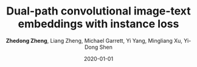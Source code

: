 ---
title: "Dual-path convolutional image-text embeddings with instance loss"
collection: publications
permalink: /publication/2020-01-01-Dual-path-convolutional-image-text-embeddings-with-instance-loss
date: 2020-01-01
doi: 10.1145/3383184
venue: 'ACM Transactions on Multimedia Computing, Communications, and Applications (TOMM)'
paperurl: 'https://zdzheng.xyz/files/TOMM20.pdf'
code: 'https://github.com/layumi/Image-Text-Embedding'
author: '<strong>Zhedong Zheng</strong>,  Liang Zheng,  Michael Garrett,  Yi Yang,  Mingliang Xu,  Yi-Dong Shen'
citation: ' Zhedong Zheng,  Liang Zheng,  Michael Garrett,  Yi Yang,  Mingliang Xu,  Yi-Dong Shen, &quot;Dual-path convolutional image-text embeddings with instance loss.&quot; ACM Transactions on Multimedia Computing, Communications, and Applications (TOMM), 2020. DOI: 10.1145/3383184'
abs: 'Matching images and sentences demands a fine understanding of both modalities. In this paper, we propose a new system to discriminatively embed the image and text to a shared visual-textual space. In this field, most existing works apply the ranking loss to pull the positive image / text pairs close and push the negative pairs apart from each other. However, directly deploying the ranking loss is hard for network learning, since it starts from the two heterogeneous features to build inter-modal relationship. To address this problem, we propose the instance loss which explicitly considers the intra-modal data distribution. It is based on an unsupervised assumption that each image / text group can be viewed as a class. So the network can learn the fine granularity from every image/text group. The experiment shows that the instance loss offers better weight initialization for the ranking loss, so that more discriminative embeddings can be learned. Besides, existing works usually apply the off-the-shelf features, i.e., word2vec and fixed visual feature. So in a minor contribution, this paper constructs an end-to-end dual-path convolutional network to learn the image and text representations. End-to-end learning allows the system to directly learn from the data and fully utilize the supervision. On two generic retrieval datasets (Flickr30k and MSCOCO), experiments demonstrate that our method yields competitive accuracy compared to state-of-the-art methods. Moreover, in language based person retrieval, we improve the state of the art by a large margin. The code has been made publicly available.'
pub_year: '2020'
bib: >
    @article{zheng2020dual,<br>  
    author = "Zheng, Zhedong and Zheng, Liang and Garrett, Michael and Yang, Yi and Xu, Mingliang and Shen, Yi-Dong",<br>  
    doi = "10.1145/3383184",<br>  
    title = "Dual-path convolutional image-text embeddings with instance loss",<br>  
    journal = "ACM Transactions on Multimedia Computing, Communications, and Applications (TOMM)",<br>  
    volume = "16",<br>  
    number = "2",<br>  
    pages = "1--23",<br>  
    year = "2020",<br>  
    code = "https://github.com/layumi/Image-Text-Embedding",<br>  
    url = "https://zdzheng.xyz/files/TOMM20.pdf",<br>  
    publisher = "ACM New York, NY, USA",<br>  
    abs = "Matching images and sentences demands a fine understanding of both modalities. In this paper, we propose a new system to discriminatively embed the image and text to a shared visual-textual space. In this field, most existing works apply the ranking loss to pull the positive image / text pairs close and push the negative pairs apart from each other. However, directly deploying the ranking loss is hard for network learning, since it starts from the two heterogeneous features to build inter-modal relationship. To address this problem, we propose the instance loss which explicitly considers the intra-modal data distribution. It is based on an unsupervised assumption that each image / text group can be viewed as a class. So the network can learn the fine granularity from every image/text group. The experiment shows that the instance loss offers better weight initialization for the ranking loss, so that more discriminative embeddings can be learned. Besides, existing works usually apply the off-the-shelf features, i.e., word2vec and fixed visual feature. So in a minor contribution, this paper constructs an end-to-end dual-path convolutional network to learn the image and text representations. End-to-end learning allows the system to directly learn from the data and fully utilize the supervision. On two generic retrieval datasets (Flickr30k and MSCOCO), experiments demonstrate that our method yields competitive accuracy compared to state-of-the-art methods. Moreover, in language based person retrieval, we improve the state of the art by a large margin. The code has been made publicly available."
    }

---
